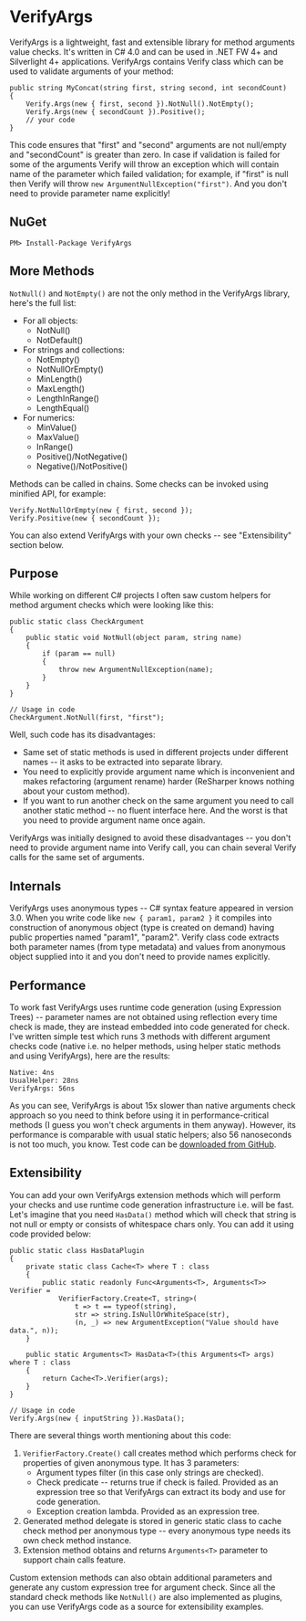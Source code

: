 VerifyArgs
==========

VerifyArgs is a lightweight, fast and extensible library for method arguments value checks. It's written in C# 4.0 and can be used in .NET FW 4+ and Silverlight 4+ applications. VerifyArgs contains Verify class which can be used to validate arguments of your method:

    public string MyConcat(string first, string second, int secondCount)
    {
        Verify.Args(new { first, second }).NotNull().NotEmpty();
        Verify.Args(new { secondCount }).Positive();
        // your code
    }

This code ensures that "first" and "second" arguments are not null/empty and "secondCount" is greater than zero. In case if validation is failed for some of the arguments Verify will throw an exception which will contain name of the parameter which failed validation; for example, if "first" is null then Verify will throw `new ArgumentNullException("first")`. And you don't need to provide parameter name explicitly!

NuGet
-----

    PM> Install-Package VerifyArgs

More Methods
------------

`NotNull()` and `NotEmpty()` are not the only method in the VerifyArgs library, here's the full list:

* For all objects:
  * NotNull()
  * NotDefault()
* For strings and collections:
  * NotEmpty()
  * NotNullOrEmpty()
  * MinLength()
  * MaxLength()
  * LengthInRange()
  * LengthEqual()
* For numerics:
  * MinValue()
  * MaxValue()
  * InRange()
  * Positive()/NotNegative()
  * Negative()/NotPositive()

Methods can be called in chains. Some checks can be invoked using minified API, for example:

    Verify.NotNullOrEmpty(new { first, second });
    Verify.Positive(new { secondCount });

You can also extend VerifyArgs with your own checks -- see "Extensibility" section below.

Purpose
-------

While working on different C# projects I often saw custom helpers for method argument checks which were looking like this:

    public static class CheckArgument
    {
        public static void NotNull(object param, string name)
        {
            if (param == null)
            {
                throw new ArgumentNullException(name);
            }
        }
    }

    // Usage in code
    CheckArgument.NotNull(first, "first");

Well, such code has its disadvantages:

* Same set of static methods is used in different projects under different names -- it asks to be extracted into separate library.
* You need to explicitly provide argument name which is inconvenient and makes refactoring (argument rename) harder (ReSharper knows nothing about your custom method).
* If you want to run another check on the same argument you need to call another static method -- no fluent interface here. And the worst is that you need to provide argument name once again.

VerifyArgs was initially designed to avoid these disadvantages -- you don't need to provide argument name into Verify call, you can chain several Verify calls for the same set of arguments.

Internals
---------

VerifyArgs uses anonymous types -- C# syntax feature appeared in version 3.0. When you write code like `new { param1, param2 }` it compiles into construction of anonymous object (type is created on demand) having public properties named "param1", "param2". Verify class code extracts both parameter names (from type metadata) and values from anonymous object supplied into it and you don't need to provide names explicitly.

Performance
-----------

To work fast VerifyArgs uses runtime code generation (using Expression Trees) -- parameter names are not obtained using reflection every time check is made, they are instead embedded into code generated for check. I've written simple test which runs 3 methods with different argument checks code (native i.e. no helper methods, using helper static methods and using VerifyArgs), here are the results:

    Native: 4ns
    UsualHelper: 28ns
    VerifyArgs: 56ns

As you can see, VerifyArgs is about 15x slower than native arguments check approach so you need to think before using it in performance-critical methods (I guess you won't check arguments in them anyway). However, its performance is comparable with usual static helpers; also 56 nanoseconds is not too much, you know. Test code can be [downloaded from GitHub](https://github.com/devoyster/Oyster.Examples/tree/master/Oyster.Examples.VerifyArgs).

Extensibility
-------------

You can add your own VerifyArgs extension methods which will perform your checks and use runtime code generation infrastructure i.e. will be fast. Let's imagine that you need `HasData()` method which will check that string is not null or empty or consists of whitespace chars only. You can add it using code provided below:

    public static class HasDataPlugin
    {
        private static class Cache<T> where T : class
        {
            public static readonly Func<Arguments<T>, Arguments<T>> Verifier =
                VerifierFactory.Create<T, string>(
                    t => t == typeof(string),
                    str => string.IsNullOrWhiteSpace(str),
                    (n, _) => new ArgumentException("Value should have data.", n));
        }

        public static Arguments<T> HasData<T>(this Arguments<T> args) where T : class
        {
            return Cache<T>.Verifier(args);
        }
    }

    // Usage in code
    Verify.Args(new { inputString }).HasData();

There are several things worth mentioning about this code:

1. `VerifierFactory.Create()` call creates method which performs check for properties of given anonymous type. It has 3 parameters:
   * Argument types filter (in this case only strings are checked).
   * Check predicate -- returns true if check is failed. Provided as an expression tree so that VerifyArgs can extract its body and use for code generation.
   * Exception creation lambda. Provided as an expression tree.
2. Generated method delegate is stored in generic static class to cache check method per anonymous type -- every anonymous type needs its own check method instance.
3. Extension method obtains and returns `Arguments<T>` parameter to support chain calls feature.

Custom extension methods can also obtain additional parameters and generate any custom expression tree for argument check. Since all the standard check methods like `NotNull()` are also implemented as plugins, you can use VerifyArgs code as a source for extensibility examples.